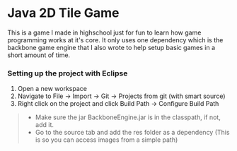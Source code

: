 # Java 2D Tile Game
This is a game I made in highschool just for fun to learn how game programming works at it's core. It only uses one dependency which is the backbone game engine that I also wrote to help setup basic games in a short amount of time. 

### Setting up the project with Eclipse
1. Open a new workspace 
2. Navigate to File -> Import -> Git -> Projects from git (with smart source)
3. Right click on the project and click Build Path -> Configure Build Path
> - Make sure the jar BackboneEngine.jar is in the classpath, if not, add it.
> - Go to the source tab and add the res folder as a dependency (This is so you can access images from a simple path)
